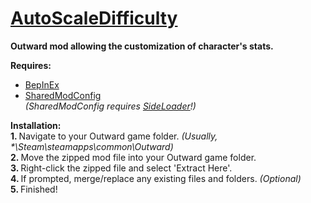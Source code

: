 <h1><a href="https://www.nexusmods.com/outward/mods/161">AutoScaleDifficulty</a></h1>
<strong>Outward mod allowing the customization of character's stats.</strong><br>

<strong>Requires:</strong>
  - <a href="https://github.com/BepInEx/BepInEx">BepInEx</a>
  - <a href="https://www.nexusmods.com/outward/mods/110">SharedModConfig</a><br>
  <i>(SharedModConfig requires <a href="https://www.nexusmods.com/outward/mods/96">SideLoader</a>!)</i>
  
<strong>Installation:</strong><br>
  <b>1. </b> Navigate to your Outward game folder. <i>(Usually, *\Steam\steamapps\common\Outward\)</i><br>
  <b>2. </b> Move the zipped mod file into your Outward game folder.<br>
  <b>3. </b> Right-click the zipped file and select 'Extract Here'.<br>
  <b>4. </b> If prompted, merge/replace any existing files and folders. <i>(Optional)</i><br>
  <b>5. </b> Finished!
